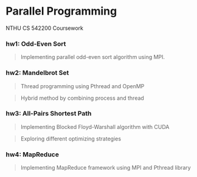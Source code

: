 # Parallel Programming

NTHU CS 542200 Coursework

### hw1: Odd-Even Sort

> Implementing parallel odd-even sort algorithm using MPI.

### hw2: Mandelbrot Set

> Thread programming using Pthread and OpenMP

> Hybrid method by combining process and thread

### hw3: All-Pairs Shortest Path

> Implementing Blocked Floyd-Warshall algorithm with CUDA

> Exploring different optimizing strategies

### hw4: MapReduce

> Implementing MapReduce framework using MPI and Pthread library
